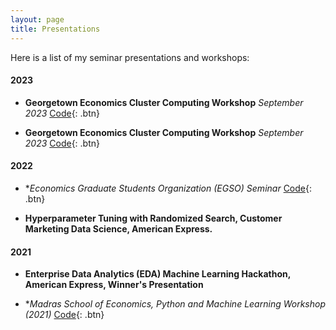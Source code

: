 ```yaml
---
layout: page
title: Presentations
---
```


Here is a list of my seminar presentations and workshops:

#### 2023

- **Georgetown Economics Cluster Computing Workshop**
  *September 2023*
  [Code](https://github.com/rawatpranjal/GU-Econ-Computer-Workshop-2023){: .btn}

- **Georgetown Economics Cluster Computing Workshop**
  *September 2023*
  [Code](https://github.com/rawatpranjal/GU-Econ-Computer-Workshop-2023){: .btn}

#### 2022

- **Economics Graduate Students Organization (EGSO) Seminar*
  [Code](https://github.com/rawatpranjal/GU-Econ-Computer-Workshop-2023){: .btn}

- **Hyperparameter Tuning with Randomized Search, Customer Marketing Data Science, American Express.**

#### 2021

- **Enterprise Data Analytics (EDA) Machine Learning Hackathon, American Express, Winner's Presentation**

- **Madras School of Economics, Python and Machine Learning Workshop (2021)*
  [Code](https://github.com/rawatpranjal/GU-Econ-Computer-Workshop-2023){: .btn}


<br />


